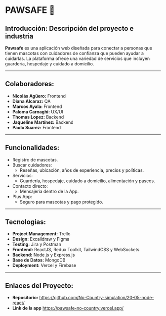# PAWSAFE 🐾

## Introducción: Descripción del proyecto e industria
**Pawsafe** es una aplicación web diseñada para conectar a personas que tienen mascotas con cuidadores de confianza que pueden ayudar a cuidarlas. La plataforma ofrece una variedad de servicios que incluyen guardería, hospedaje y cuidado a domicilio.

---

## Colaboradores:
- **Nicolás Agüero:** Frontend
- **Diana Alcaraz:** QA
- **Marcos Ayala:** Frontend
- **Paloma Carnaghi:** UX/UI
- **Thomas Lopez:** Backend
- **Jaqueline Martínez:** Backend
- **Paolo Suarez:** Frontend

---

## Funcionalidades:
- Registro de mascotas.
- Buscar cuidadores:
  - Reseñas, ubicación, años de experiencia, precios y políticas.
- Servicios:
  - Guardería, hospedaje, cuidado a domicilio, alimentación y paseos.
- Contacto directo:
  - Mensajería dentro de la App.
- Plus App:
  - Seguro para mascotas y pago protegido.

---

## Tecnologías:
- **Project Management:** Trello
- **Design:** Excalidraw y Figma
- **Testing:** Jira y Postman
- **Frontend:** ReactJS, Redux Toolkit, TailwindCSS y WebSockets
- **Backend:** Node.js y Express.js
- **Base de Datos:** MongoDB
- **Deployment:** Vercel y Firebase

---

## Enlaces del Proyecto:
- **Repositorio:** https://github.com/No-Country-simulation/20-05-node-react/
- **Link de la app** https://pawsafe-no-country.vercel.app/
